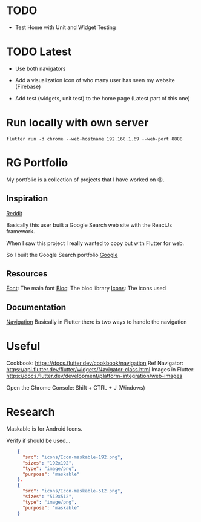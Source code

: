 # TODO

- Test Home with Unit and Widget Testing


# TODO Latest

- Use both navigators

- Add a visualization icon of who many user has seen my website (Firebase)

- Add test (widgets, unit test) to the home page (Latest part of this one)

# Run locally with own server

`flutter run -d chrome --web-hostname 192.168.1.69 --web-port 8888`

# RG Portfolio

My portfolio is a collection of projects that I have worked on 😉.

## Inspiration

[Reddit]

Basically this user built a Google Search web site with the ReactJs framework.

When I saw this project I really wanted to copy but with Flutter for web.

So I built the Google Search portfolio [Google]

## Resources

[Font]: The main font
[Bloc]: The bloc library
[Icons]: The icons used

## Documentation

[Navigation] Basically in Flutter there is two ways to handle the navigation

# Useful

Cookbook: https://docs.flutter.dev/cookbook/navigation
Ref Navigator: https://api.flutter.dev/flutter/widgets/Navigator-class.html
Images in Flutter: https://docs.flutter.dev/development/platform-integration/web-images

Open the Chrome Console: Shift + CTRL + J (Windows)

[bloc]: https://bloclibrary.dev/#/
[font]: https://fonts.google.com/specimen/Readex+Pro?preview.text=Google&preview.text_type=custom#standard-styles
[reddit]: https://www.reddit.com/r/webdev/comments/pzq1bs/i_built_a_google_search_themed_portfolio_website/?utm_medium=android_app&utm_source=share
[google]: https://www.google.com/
[navigation]: https://docs.flutter.dev/development/ui/navigation
[icons]: https://icons8.com/

# Research

Maskable is for Android Icons.

Verify if should be used...

```json
    {
      "src": "icons/Icon-maskable-192.png",
      "sizes": "192x192",
      "type": "image/png",
      "purpose": "maskable"
    },
    {
      "src": "icons/Icon-maskable-512.png",
      "sizes": "512x512",
      "type": "image/png",
      "purpose": "maskable"
    }
```

<!--
    ReactJS source code: https://github.com/enjeck/gfolio
    Website: https://gfolio.enjeck.com/

    Yaml for custom views: https://github.com/gskinnerTeam/flutter-folio/blob/master/pubspec.yaml

    Adaptative screen:
        -  https://aloisdeniel.com/#/posts/adaptative-ui

        - https://docs.flutter.dev/development/ui/layout/building-adaptive-apps


    NOTE: Add a loading screen. Check the resouces below

    https://itnext.io/fix-flutter-web-loading-time-with-a-loading-spinner-c5dd36a29f5b

    https://github.com/flutter/flutter/issues/77936

    NOTE: Adaptative Responsive application
    https://docs.flutter.dev/development/ui/layout/adaptive-responsive

    NOTE: Know about the device in the web
    https://stackoverflow.com/a/67260733/10942018


    NOTE: To mantain this project public, please do not commit any private information or keys for the database and so on.

 -->
